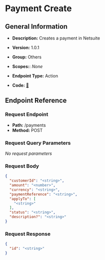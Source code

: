 # Payment Create

## General Information

- **Description:** Creates a payment in Netsuite

- **Version:** 1.0.1
- **Group:** Others
- **Scopes:**: _None_
- **Endpoint Type:** Action
- **Code:** [🔗](https://github.com/NangoHQ/integration-templates/tree/main/integrations/netsuite-tba/actions/payment-create.ts)

## Endpoint Reference

### Request Endpoint

- **Path:** /payments
- **Method:** POST

### Request Query Parameters

_No request parameters_

### Request Body

```json
{
  "customerId": "<string>",
  "amount": "<number>",
  "currency": "<string>",
  "paymentReference": "<string>",
  "applyTo": [
    "<string>"
  ],
  "status": "<string>",
  "description?": "<string>"
}
```

### Request Response

```json
{
  "id": "<string>"
}
```
